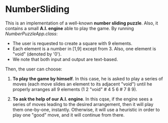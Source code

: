 NumberSliding
===============

This is an implementation of a well-known **number sliding puzzle**. Also, it contains a small **A.I. engine** able to play the game.
By running *NumberPuzzleApp.class*:

* The user is requested to create a square with 9 elements.
* Each element is a number in [1,9] except from 3. Also, one element is "void" (denoted by '0').
* We note that both input and output are text-based.

Then, the user can choose:

1. **To play the game by himself**. In this case, he is asked to play a series of moves (each move slides an element to its adjacent "void")
until he properly arranges all 9 elements (1 2 "void" # 4 5 6 # 7 8 9).

2. **To ask the help of our A.I. engine**. In this cqse, if the engine sees a series of moves leading to the desired arrangement, then
it will play them one-by-one, instantly. Otherwise, it will use a heuristic in order to play one "good" move, and it will continue from there.
